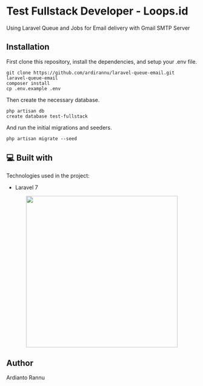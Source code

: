 <h1 id="title">Test Fullstack Developer - Loops.id</h1>

<p id="description">Using Laravel Queue and Jobs for Email delivery with Gmail SMTP Server</p>

## Installation

First clone this repository, install the dependencies, and setup your .env file.

```
git clone https://github.com/ardirannu/laravel-queue-email.git laravel-queue-email
composer install
cp .env.example .env
```

Then create the necessary database.

```
php artisan db
create database test-fullstack
```

And run the initial migrations and seeders.

```
php artisan migrate --seed
```

  
<h2>💻 Built with</h2>

Technologies used in the project:

*   Laravel 7


<p align="center"><a href="https://laravel.com" target="_blank"><img src="https://raw.githubusercontent.com/laravel/art/master/logo-lockup/5%20SVG/2%20CMYK/1%20Full%20Color/laravel-logolockup-cmyk-red.svg" width="400"></a></p>


## Author

Ardianto Rannu
